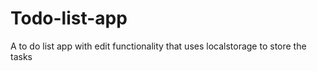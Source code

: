 # Todo-list-app
A to do list app with edit functionality that uses localstorage to store the tasks 
